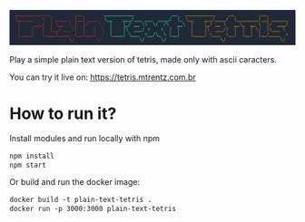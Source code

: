 ![Plain Text Tetris Logo](logo.png)

Play a simple plain text version of tetris, made only with ascii caracters.

You can try it live on: https://tetris.mtrentz.com.br

# How to run it?

Install modules and run locally with npm
```
npm install
npm start
```

Or build and run the docker image:
```
docker build -t plain-text-tetris .
docker run -p 3000:3000 plain-text-tetris
```
